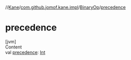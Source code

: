 //[Kane](../../index.md)/[com.github.jomof.kane.impl](../index.md)/[BinaryOp](index.md)/[precedence](precedence.md)



# precedence  
[jvm]  
Content  
val [precedence](precedence.md): [Int](https://kotlinlang.org/api/latest/jvm/stdlib/kotlin/-int/index.html)  



